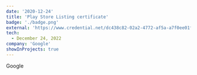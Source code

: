```yaml
---
date: '2020-12-24'
title: 'Play Store Listing certificate'
badge: './badge.png'
external: 'https://www.credential.net/dc438c82-02a2-4772-af5a-a7f0ee01fc73'
tech:
  - December 24, 2022 
company: 'Google'
showInProjects: true
---
```


Google

